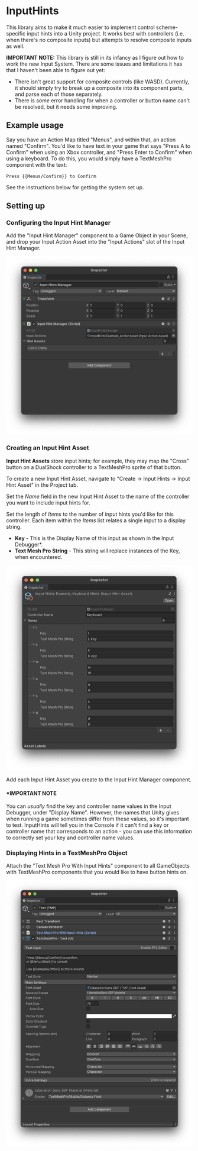 # InputHints
This library aims to make it much easier to implement control scheme-specific input hints into a Unity project. It works best with controllers (i.e. when there's no composite inputs) but attempts to resolve composite inputs as well.

**IMPORTANT NOTE:** This library is still in its infancy as I figure out how to work the new Input System. There are some issues and limitations it has that I haven't been able to figure out yet:
* There isn't great support for composite controls (like WASD). Currently, it should simply try to break up a composite into its component parts, and parse each of those separately.
* There is *some* error handling for when a controller or button name can't be resolved, but it needs some improving.

## Example usage
Say you have an Action Map titled "Menus", and within that, an action named "Confirm". You'd like to have text in your game that says "Press A to Confirm" when using an Xbox controller, and "Press Enter to Confirm" when using a keyboard. To do this, you would simply have a TextMeshPro component with the text:
```
Press {{Menus/Confirm}} to Confirm
```
See the instructions below for getting the system set up.

## Setting up
### Configuring the Input Hint Manager
Add the "Input Hint Manager" component to a Game Object in your Scene, and drop your Input Action Asset into the "Input Actions" slot of the Input Hint Manager.

![Image of Input Hint Manager](ReadmeImages/InputHints_Manager.png)

### Creating an Input Hint Asset
**Input Hint Assets** store input hints; for example, they may map the "Cross" button on a DualShock controller to a TextMeshPro sprite of that button.

To create a new Input Hint Asset, navigate to "Create -> Input Hints -> Input Hint Asset" in the Project tab.

Set the *Name* field in the new Input Hint Asset to the name of the controller you want to include input hints for.

Set the length of *Items* to the number of input hints you'd like for this controller. Each item within the *Items* list relates a single input to a display string.
* **Key** - This is the Display Name of this input as shown in the Input Debugger*.
* **Text Mesh Pro String** - This string will replace instances of the Key, when encountered.

![Image of Input Hint Asset](ReadmeImages/InputHints_HintAsset.png)

Add each Input Hint Asset you create to the Input Hint Manager component.

#### ***IMPORTANT NOTE**
You can *usually* find the key and controller name values in the Input Debugger, under "Display Name". However, the names that Unity gives when running a game sometimes differ from these values, so it's important to test. InputHints will tell you in the Console if it can't find a key or controller name that corresponds to an action - you can use this information to correctly set your key and controller name values.



### Displaying Hints in a TextMeshPro Object
Attach the "Text Mesh Pro With Input Hints" component to all GameObjects with TextMeshPro components that you would like to have button hints on.

![Image of Text Mesh Pro With Input Hints](ReadmeImages/InputHints_TMP.png)